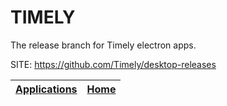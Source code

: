 # TIMELY

 The release branch for Timely electron apps.

 SITE: https://github.com/Timely/desktop-releases

 | [Applications](https://portable-linux-apps.github.io/apps.html) | [Home](https://portable-linux-apps.github.io)
 | --- | --- |
